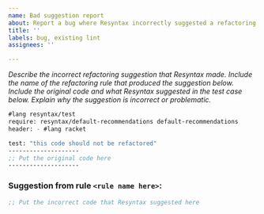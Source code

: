 ```yaml
---
name: Bad suggestion report
about: Report a bug where Resyntax incorrectly suggested a refactoring
title: ''
labels: bug, existing lint
assignees: ''

---
```


_Describe the incorrect refactoring suggestion that Resyntax made. Include the name of the refactoring rule that produced the suggestion below. Include the original code and what Resyntax suggested in the test case below. Explain why the suggestion is incorrect or problematic._

```scheme
#lang resyntax/test
require: resyntax/default-recommendations default-recommendations
header: - #lang racket

test: "this code should not be refactored"
--------------------
;; Put the original code here
--------------------
```

### Suggestion from rule `<rule name here>`:
```scheme
;; Put the incorrect code that Resyntax suggested here
```

